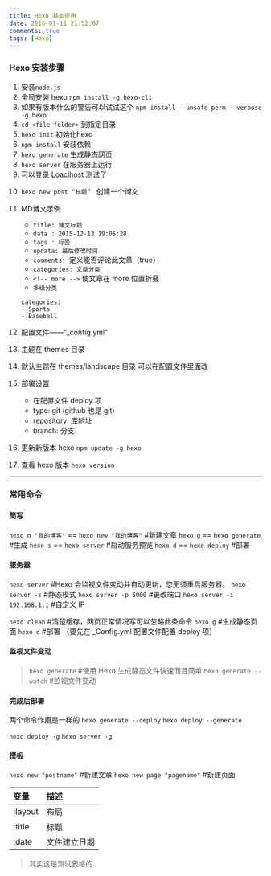 ```yaml
---
title: Hexo 基本使用
date: 2016-01-11 21:52:07
comments: true
tags: [Hexo]
---
```


### Hexo 安装步骤

1. 安装`node.js`
2. 全局安装 hexo `npm install -g hexo-cli`
3. 如果有版本什么的警告可以试试这个 `npm install --unsafe-perm --verbose -g hexo`
4. `cd <file folder>` 到指定目录
5. `hexo init` 初始化hexo
6. `npm install` 安装依赖
7. `hexo generate` 生成静态网页
8. `hexo server` 在服务器上运行
9. 可以登录 [Loaclhost](http://localhost:4000/) 测试了

<!-- more -->

10. `hexo new post “标题” ` 创建一个博文
11. MD博文示例
	- `title: 博文标题`
	- `data : 2015-12-13 19:05:28`
	- `tags : 标签`
	- `updata: 最后修改时间`
	- `comments: `定义能否评论此文章（true）
	- `categories: 文章分类`
	- `<!-- more -->` 使文章在 more 位置折叠
	- `多级分类`
	```
	categories:
    - Sports
    - Baseball
	```


12. 配置文件——“_config.yml”
13. 主题在 themes 目录
14. 默认主题在 themes/landscape 目录 可以在配置文件里面改
15. 部署设置
	- 在配置文件 deploy 项
	- type: git (github 也是 git)
	- repository: 库地址
	- branch: 分支

16. 更新新版本 hexo `npm update -g hexo`
17. 查看 hexo 版本 `hexo version`

---

### 常用命令

#### 简写

`hexo n "我的博客"` == `hexo new "我的博客"` #新建文章
`hexo g` == `hexo generate` #生成
`hexo s` == `hexo server` #启动服务预览
`hexo d` == `hexo deploy` #部署

#### 服务器
`hexo server` #Hexo 会监视文件变动并自动更新，您无须重启服务器。
`hexo server -s` #静态模式
`hexo server -p 5000` #更改端口
`hexo server -i 192.168.1.1` #自定义 IP

`hexo clean` #清楚缓存，网页正常情况写可以忽略此条命令
`hexo g` #生成静态页面
`hexo d` #部署 （要先在 _Config.yml 配置文件配置 deploy 项）

#### 监视文件变动
>`hexo generate` #使用 Hexo 生成静态文件快速而且简单
>`hexo generate --watch` #监视文件变动

#### 完成后部署
两个命令作用是一样的
`hexo generate --deploy`
`hexo deploy --generate`

`hexo deploy -g`
`hexo server -g`

#### 模板
`hexo new "postname"` #新建文章
`hexo new page "pagename"` #新建页面

|变量      |描述        |
|:---------|:----------|
|:layout   |布局        |
|:title    |标题        |
|:date     |文件建立日期 |
> 其实这是测试表格的..

